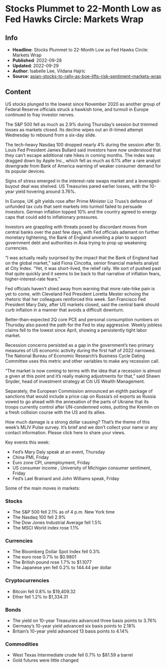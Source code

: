 # Stocks Plummet to 22-Month Low as Fed Hawks Circle: Markets Wrap

## Info

*   **Headline**: Stocks Plummet to 22-Month Low as Fed Hawks Circle: Markets Wrap
*   **Published**: 2022-09-28
*   **Updated**: 2022-09-29
*   **Author**: Isabelle Lee, Vildana Hajric
*   **Source**: [asian-stocks-to-rally-as-boe-lifts-risk-sentiment-markets-wrap](https://www.bloomberg.com/news/articles/2022-09-28/asian-stocks-to-rally-as-boe-lifts-risk-sentiment-markets-wrap)
## Content




US stocks plunged to the lowest since November 2020 as another group of Federal Reserve officials struck a hawkish tone, and turmoil in Europe continued to fray investor nerves.

The S&P 500 fell as much as 2.9% during Thursday’s session but trimmed losses as markets closed. Its decline wipes out an ill-timed attempt Wednesday to rebound from a six-day slide.

The tech-heavy Nasdaq 100 dropped nearly 4% during the session after St. Louis Fed President James Bullard said investors have now understood that they can’t escape additional rate hikes in coming months. The index was dragged down by Apple Inc., which fell as much as 6.1% after a rare analyst downgrade from Bank of America warning of weaker consumer demand for its popular devices.

Signs of stress emerged in the interest-rate swaps market and a leveraged-buyout deal was shelved. US Treasuries pared earlier losses, with the 10-year yield hovering around 3.76%.

In Europe, UK gilt yields rose after Prime Minister Liz Truss’s defense of unfunded tax cuts that sent markets into turmoil failed to persuade investors. German inflation topped 10% and the country agreed to energy caps that could add to inflationary pressures.

Investors are grappling with threats posed by discordant moves from central banks over the past few days, with Fed officials adamant on further monetary tightening, the Bank of England unveiling a plan to support government debt and authorities in Asia trying to prop up weakening currencies.

“I was actually really surprised by the impact that the Bank of England had on the global market,” said Fiona Cincotta, senior financial markets analyst at City Index. “Yet, it was short-lived, the relief rally. We sort of pushed past that quite quickly and it seems to be back to that narrative of inflation fears, higher-interest-rate fears.”

Fed officials haven’t shied away from warning that more rate-hike pain is yet to come, with Cleveland Fed President Loretta Mester echoing the rhetoric that her colleagues reinforced this week. San Francisco Fed President Mary Daly, after US markets closed, said the central bank should curb inflation in a manner that avoids a difficult downturn.

Better-than-expected 2Q core PCE and personal consumption numbers on Thursday also paved the path for the Fed to stay aggressive. Weekly jobless claims fell to the lowest since April, showing a persistently tight labor market.

Recession concerns persisted as a gap in the government’s two primary measures of US economic activity during the first half of 2022 narrowed. The National Bureau of Economic Research’s Business Cycle Dating Committee uses this metric and other variables to make any recession call.

“The market is now coming to terms with the idea that a recession is almost a given at this point and it’s really making adjustments for that,” said Shawn Snyder, head of investment strategy at Citi US Wealth Management.

Separately, the European Commission announced an eighth package of sanctions that would include a price cap on Russia’s oil exports as Russia vowed to go ahead with the annexation of the parts of Ukraine that its troops currently control after UN-condemned votes, putting the Kremlin on a fresh collision course with the US and its allies.

How much damage is a strong dollar causing? That’s the theme of this week’s MLIV Pulse survey. It’s brief and we don’t collect your name or any contact information. Please click here to share your views.

Key events this week:

*   Fed’s Mary Daly speak at an event, Thursday
*   China PMI, Friday
*   Euro zone CPI, unemployment, Friday
*   US consumer income , University of Michigan consumer sentiment, Friday
*   Fed’s Lael Brainard and John Williams speak, Friday

Some of the main moves in markets:

### Stocks

*   The S&P 500 fell 2.1% as of 4 p.m. New York time
*   The Nasdaq 100 fell 2.9%
*   The Dow Jones Industrial Average fell 1.5%
*   The MSCI World index rose 1.1%

### Currencies

*   The Bloomberg Dollar Spot Index fell 0.3%
*   The euro rose 0.7% to $0.9801
*   The British pound rose 1.7% to $1.1077
*   The Japanese yen fell 0.2% to 144.44 per dollar

### Cryptocurrencies

*   Bitcoin fell 0.8% to $19,409.32
*   Ether fell 1.2% to $1,334.31

### Bonds

*   The yield on 10-year Treasuries advanced three basis points to 3.76%
*   Germany’s 10-year yield advanced six basis points to 2.18%
*   Britain’s 10-year yield advanced 13 basis points to 4.14%

### Commodities

*   West Texas Intermediate crude fell 0.7% to $81.59 a barrel
*   Gold futures were little changed